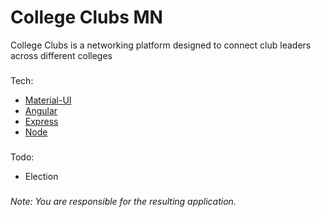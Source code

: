 # College Clubs MN

College Clubs is a networking platform designed to connect club leaders across different colleges
###

Tech:
* [Material-UI](https://material-ui.com)
* [Angular](https://angularjs.org)
* [Express](https://expressjs.com)
* [Node](http://nodejs.org)

###
Todo:
* Election
###


###### Note: You are responsible for the resulting application.
